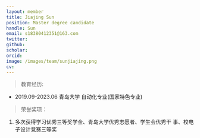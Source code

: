 ```yaml
---
layout: member
title: Jiajing Sun
position: Master degree candidate
handle: Sun
email: s18380412351@163.com
twitter: 
github: 
scholar:
orcid: 
image: /images/team/sunjiajing.png
cv: 
---
```


> 教育经历:

- 2019.09-2023.06 青岛大学 自动化专业(国家特色专业)

> 荣誉奖项：

1. 多次获得学习优秀三等奖学金、青岛大学优秀志愿者、学生会优秀干 事、校电子设计竞赛三等奖

